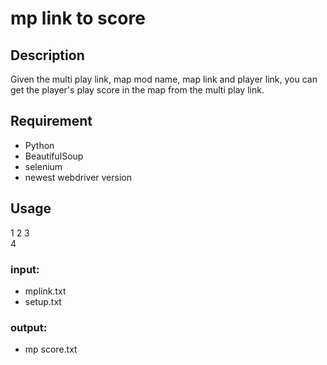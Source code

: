# mp link to score

## Description
Given the multi play link, map mod name, map link and player link, you can get the player's play score in the map from the multi play link.

## Requirement
* Python
* BeautifulSoup
* selenium
* newest webdriver version

## Usage  
1  2  3  
4
### input:
* mplink.txt
* setup.txt
### output:
* mp score.txt

